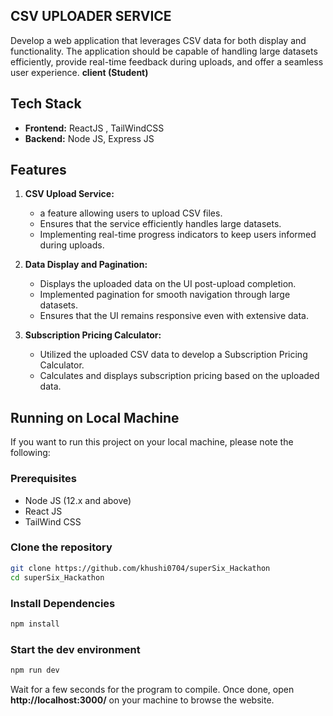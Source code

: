 ## CSV UPLOADER SERVICE

Develop a web application that leverages CSV data for both display and functionality. The application should be capable of handling large datasets efficiently, provide real-time feedback during uploads, and offer a seamless user experience. **client (Student)** 


## Tech Stack
 - **Frontend:** ReactJS , TailWindCSS
 - **Backend:** Node JS, Express JS

## Features
1. **CSV Upload Service:**
   - a feature allowing users to upload CSV files.
   - Ensures that the service efficiently handles large datasets.
   - Implementing real-time progress indicators to keep users informed during uploads.

2. **Data Display and Pagination:**
   - Displays the uploaded data on the UI post-upload completion.
   - Implemented pagination for smooth navigation through large datasets.
   - Ensures that the UI remains responsive even with extensive data.

3. **Subscription Pricing Calculator:**
   - Utilized the uploaded CSV data to develop a Subscription Pricing Calculator.
   - Calculates and displays subscription pricing based on the uploaded data.

## Running on Local Machine

If you want to run this project on your local machine, please note the following:

### Prerequisites
 - Node JS (12.x and above)
 - React JS
 - TailWind CSS
  
### Clone the repository

```bash
git clone https://github.com/khushi0704/superSix_Hackathon
cd superSix_Hackathon
```

### Install Dependencies
```bash
npm install
```

### Start the dev environment
```bash
npm run dev
```

Wait for a few seconds for the program to compile. Once done, open **http://localhost:3000/** on your machine to browse the website.
